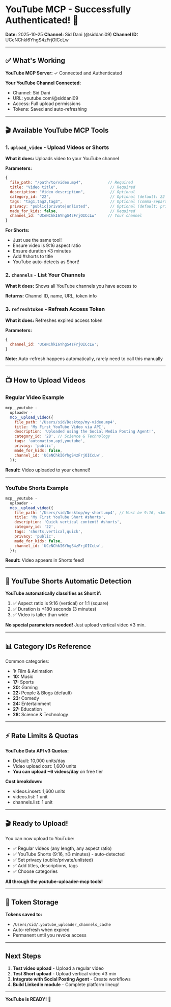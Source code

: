 # YouTube MCP - Successfully Authenticated! 🎉

**Date:** 2025-10-25
**Channel:** Sid Dani (@siddani09)
**Channel ID:** UCeNChkI6YhgS4zFrjOICcLw

---

## ✅ What's Working

**YouTube MCP Server:** ✓ Connected and Authenticated

**Your YouTube Channel Connected:**

- Channel: Sid Dani
- URL: youtube.com/@siddani09
- Access: Full upload permissions
- Tokens: Saved and auto-refreshing

---

## 🎬 Available YouTube MCP Tools

### 1. `upload_video` - Upload Videos or Shorts

**What it does:** Uploads video to your YouTube channel

**Parameters:**

```javascript
{
  file_path: "/path/to/video.mp4",           // Required
  title: "Video title",                       // Required
  description: "Video description",           // Optional
  category_id: "22",                          // Optional (default: 22 = People & Blogs)
  tags: "tag1,tag2,tag3",                     // Optional (comma-separated)
  privacy: "public|private|unlisted",         // Optional (default: private)
  made_for_kids: false,                       // Required
  channel_id: "UCeNChkI6YhgS4zFrjOICcLw"     // Your channel
}
```

**For Shorts:**

- Just use the same tool!
- Ensure video is 9:16 aspect ratio
- Ensure duration ≤3 minutes
- Add #shorts to title
- YouTube auto-detects as Short!

### 2. `channels` - List Your Channels

**What it does:** Shows all YouTube channels you have access to

**Returns:** Channel ID, name, URL, token info

### 3. `refreshtoken` - Refresh Access Token

**What it does:** Refreshes expired access token

**Parameters:**

```javascript
{
  channel_id: 'UCeNChkI6YhgS4zFrjOICcLw';
}
```

**Note:** Auto-refresh happens automatically, rarely need to call this manually

---

## 📺 How to Upload Videos

### Regular Video Example

```javascript
mcp__youtube -
  uploader -
  mcp__upload_video({
    file_path: '/Users/sid/Desktop/my-video.mp4',
    title: 'My First YouTube Video via API',
    description: 'Uploaded using the Social Media Posting Agent!',
    category_id: '28', // Science & Technology
    tags: 'automation,api,youtube',
    privacy: 'public',
    made_for_kids: false,
    channel_id: 'UCeNChkI6YhgS4zFrjOICcLw',
  });
```

**Result:** Video uploaded to your channel!

---

### YouTube Shorts Example

```javascript
mcp__youtube -
  uploader -
  mcp__upload_video({
    file_path: '/Users/sid/Desktop/my-short.mp4', // Must be 9:16, ≤3min
    title: 'My First YouTube Short #shorts',
    description: 'Quick vertical content! #shorts',
    category_id: '22',
    tags: 'shorts,vertical,quick',
    privacy: 'public',
    made_for_kids: false,
    channel_id: 'UCeNChkI6YhgS4zFrjOICcLw',
  });
```

**Result:** Video appears in Shorts feed!

---

## 🎯 YouTube Shorts Automatic Detection

**YouTube automatically classifies as Short if:**

1. ✅ Aspect ratio is 9:16 (vertical) or 1:1 (square)
2. ✅ Duration is ≤180 seconds (3 minutes)
3. ✅ Video is taller than wide

**No special parameters needed!** Just upload vertical video ≤3 min.

---

## 📊 Category IDs Reference

Common categories:

- **1:** Film & Animation
- **10:** Music
- **17:** Sports
- **20:** Gaming
- **22:** People & Blogs (default)
- **23:** Comedy
- **24:** Entertainment
- **27:** Education
- **28:** Science & Technology

---

## ⚡ Rate Limits & Quotas

**YouTube Data API v3 Quotas:**

- Default: 10,000 units/day
- Video upload cost: 1,600 units
- **You can upload ~6 videos/day** on free tier

**Cost breakdown:**

- videos.insert: 1,600 units
- videos.list: 1 unit
- channels.list: 1 unit

---

## 🎬 Ready to Upload!

You can now upload to YouTube:

- ✅ Regular videos (any length, any aspect ratio)
- ✅ YouTube Shorts (9:16, ≤3 minutes) - auto-detected
- ✅ Set privacy (public/private/unlisted)
- ✅ Add titles, descriptions, tags
- ✅ Choose categories

**All through the youtube-uploader-mcp tools!**

---

## 📁 Token Storage

**Tokens saved to:**

- `/Users/sid/.youtube_uploader_channels_cache`
- Auto-refresh when expired
- Permanent until you revoke access

---

## Next Steps

1. **Test video upload** - Upload a regular video
2. **Test Short upload** - Upload vertical video ≤3 min
3. **Integrate with Social Posting Agent** - Create workflows
4. **Build LinkedIn module** - Complete platform lineup!

---

**YouTube is READY!** 🎉
